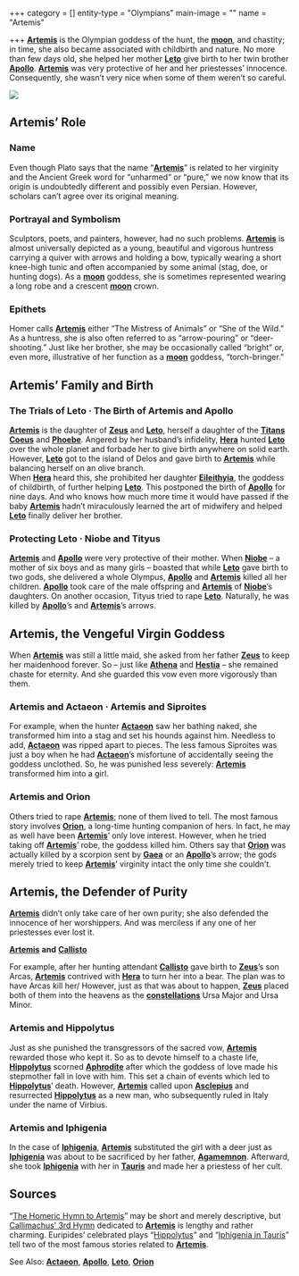 +++
category = []
entity-type = "Olympians"
main-image = ""
name = "Artemis"

+++
[**Artemis**](https://www.greekmythology.com/Olympians/Artemis/artemis.html "Artemis") is the Olympian goddess of the hunt, the [**moon**](https://www.greekmythology.com/Myths/Planets/Moon/moon.html "Moon"), and chastity; in time, she also became associated with childbirth and nature. No more than few days old, she helped her mother [**Leto**](https://www.greekmythology.com/Myths/The_Myths/Zeus's_Lovers/Leto/leto.html "Leto") give birth to her twin brother [**Apollo**](https://www.greekmythology.com/Olympians/Apollo/apollo.html "Apollo"). [**Artemis**](https://www.greekmythology.com/Olympians/Artemis/artemis.html "Artemis") was very protective of her and her priestesses’ innocence. Consequently, she wasn’t very nice when some of them weren’t so careful.

![](https://www.greekmythology.com/images/mythology/artemis_11.jpg)

## **Artemis’ Role**

### **Name**

Even though Plato says that the name “[**Artemis**](https://www.greekmythology.com/Olympians/Artemis/artemis.html "Artemis")” is related to her virginity and the Ancient Greek word for “unharmed” or “pure,” we now know that its origin is undoubtedly different and possibly even Persian. However, scholars can’t agree over its original meaning.

### **Portrayal and Symbolism**

Sculptors, poets, and painters, however, had no such problems. [**Artemis**](https://www.greekmythology.com/Olympians/Artemis/artemis.html "Artemis") is almost universally depicted as a young, beautiful and vigorous huntress carrying a quiver with arrows and holding a bow, typically wearing a short knee-high tunic and often accompanied by some animal (stag, doe, or hunting dogs). As a [**moon**](https://www.greekmythology.com/Myths/Planets/Moon/moon.html "Moon") goddess, she is sometimes represented wearing a long robe and a crescent [**moon**](https://www.greekmythology.com/Myths/Planets/Moon/moon.html "Moon") crown.

### **Epithets**

Homer calls [**Artemis**](https://www.greekmythology.com/Olympians/Artemis/artemis.html "Artemis") either “The Mistress of Animals” or “She of the Wild.” As a huntress, she is also often referred to as “arrow-pouring” or “deer-shooting.” Just like her brother, she may be occasionally called “bright” or, even more, illustrative of her function as a [**moon**](https://www.greekmythology.com/Myths/Planets/Moon/moon.html "Moon") goddess, “torch-bringer.”

## **Artemis’ Family and Birth**

### **The Trials of Leto · The Birth of Artemis and Apollo**

[**Artemis**](https://www.greekmythology.com/Olympians/Artemis/artemis.html "Artemis") is the daughter of [**Zeus**](https://www.greekmythology.com/Olympians/Zeus/zeus.html "Zeus") and [**Leto**](https://www.greekmythology.com/Myths/The_Myths/Zeus's_Lovers/Leto/leto.html "Leto"), herself a daughter of the [**Titans**](https://www.greekmythology.com/Titans/titans.html "Titans") [**Coeus**](https://www.greekmythology.com/Titans/Coeus/coeus.html "Coeus") and [**Phoebe**](https://www.greekmythology.com/Titans/Phoebe/phoebe.html "Phoebe"). Angered by her husband’s infidelity, [**Hera**](https://www.greekmythology.com/Olympians/Hera/hera.html "Hera") hunted [**Leto**](https://www.greekmythology.com/Myths/The_Myths/Zeus's_Lovers/Leto/leto.html "Leto") over the whole planet and forbade her to give birth anywhere on solid earth. However, [**Leto**](https://www.greekmythology.com/Myths/The_Myths/Zeus's_Lovers/Leto/leto.html "Leto") got to the island of Delos and gave birth to [**Artemis**](https://www.greekmythology.com/Olympians/Artemis/artemis.html "Artemis") while balancing herself on an olive branch.  
When [**Hera**](https://www.greekmythology.com/Olympians/Hera/hera.html "Hera") heard this, she prohibited her daughter [**Eileithyia**](https://www.greekmythology.com/Other_Gods/Eileithyia/eileithyia.html "Eileithyia"), the goddess of childbirth, of further helping [**Leto**](https://www.greekmythology.com/Myths/The_Myths/Zeus's_Lovers/Leto/leto.html "Leto"). This postponed the birth of [**Apollo**](https://www.greekmythology.com/Olympians/Apollo/apollo.html "Apollo") for nine days. And who knows how much more time it would have passed if the baby [**Artemis**](https://www.greekmythology.com/Olympians/Artemis/artemis.html "Artemis") hadn’t miraculously learned the art of midwifery and helped [**Leto**](https://www.greekmythology.com/Myths/The_Myths/Zeus's_Lovers/Leto/leto.html "Leto") finally deliver her brother.

### **Protecting Leto · Niobe and Tityus**

[**Artemis**](https://www.greekmythology.com/Olympians/Artemis/artemis.html "Artemis") and [**Apollo**](https://www.greekmythology.com/Olympians/Apollo/apollo.html "Apollo") were very protective of their mother. When [**Niobe**](https://www.greekmythology.com/Myths/Mortals/Niobe/niobe.html "Niobe") – a mother of six boys and as many girls – boasted that while [**Leto**](https://www.greekmythology.com/Myths/The_Myths/Zeus's_Lovers/Leto/leto.html "Leto") gave birth to two gods, she delivered a whole Olympus, [**Apollo**](https://www.greekmythology.com/Olympians/Apollo/apollo.html "Apollo") and [**Artemis**](https://www.greekmythology.com/Olympians/Artemis/artemis.html "Artemis") killed all her children. [**Apollo**](https://www.greekmythology.com/Olympians/Apollo/apollo.html "Apollo") took care of the male offspring and [**Artemis**](https://www.greekmythology.com/Olympians/Artemis/artemis.html "Artemis") of [**Niobe**](https://www.greekmythology.com/Myths/Mortals/Niobe/niobe.html "Niobe")’s daughters. On another occasion, Tityus tried to rape [**Leto**](https://www.greekmythology.com/Myths/The_Myths/Zeus's_Lovers/Leto/leto.html "Leto"). Naturally, he was killed by [**Apollo**](https://www.greekmythology.com/Olympians/Apollo/apollo.html "Apollo")’s and [**Artemis**](https://www.greekmythology.com/Olympians/Artemis/artemis.html "Artemis")’s arrows.

## **Artemis, the Vengeful Virgin Goddess**

When [**Artemis**](https://www.greekmythology.com/Olympians/Artemis/artemis.html "Artemis") was still a little maid, she asked from her father [**Zeus**](https://www.greekmythology.com/Olympians/Zeus/zeus.html "Zeus") to keep her maidenhood forever. So – just like [**Athena**](https://www.greekmythology.com/Olympians/Athena/athena.html "Athena") and [**Hestia**](https://www.greekmythology.com/Olympians/Hestia/hestia.html "Hestia") – she remained chaste for eternity. And she guarded this vow even more vigorously than them.

### **Artemis and Actaeon · Artemis and Siproites**

For example, when the hunter [**Actaeon**](https://www.greekmythology.com/Myths/Heroes/Actaeon/actaeon.html "Actaeon") saw her bathing naked, she transformed him into a stag and set his hounds against him. Needless to add, [**Actaeon**](https://www.greekmythology.com/Myths/Heroes/Actaeon/actaeon.html "Actaeon") was ripped apart to pieces. The less famous Siproites was just a boy when he had [**Actaeon**](https://www.greekmythology.com/Myths/Heroes/Actaeon/actaeon.html "Actaeon")’s misfortune of accidentally seeing the goddess unclothed. So, he was punished less severely: [**Artemis**](https://www.greekmythology.com/Olympians/Artemis/artemis.html "Artemis") transformed him into a girl.

### **Artemis and Orion**

Others tried to rape [**Artemis**](https://www.greekmythology.com/Olympians/Artemis/artemis.html "Artemis"); none of them lived to tell. The most famous story involves [**Orion**](https://www.greekmythology.com/Myths/Mortals/Orion/orion.html "Orion"), a long-time hunting companion of hers. In fact, he may as well have been [**Artemis**](https://www.greekmythology.com/Olympians/Artemis/artemis.html "Artemis")’ only love interest. However, when he tried taking off [**Artemis**](https://www.greekmythology.com/Olympians/Artemis/artemis.html "Artemis")’ robe, the goddess killed him. Others say that [**Orion**](https://www.greekmythology.com/Myths/Mortals/Orion/orion.html "Orion") was actually killed by a scorpion sent by [**Gaea**](https://www.greekmythology.com/Other_Gods/Gaea/gaea.html "Gaea") or an [**Apollo**](https://www.greekmythology.com/Olympians/Apollo/apollo.html "Apollo")’s arrow; the gods merely tried to keep [**Artemis**](https://www.greekmythology.com/Olympians/Artemis/artemis.html "Artemis")’ virginity intact the only time she couldn’t.

## **Artemis, the Defender of Purity**

[**Artemis**](https://www.greekmythology.com/Olympians/Artemis/artemis.html "Artemis") didn’t only take care of her own purity; she also defended the innocence of her worshippers. And was merciless if any one of her priestesses ever lost it.

[**Artemis**](https://www.greekmythology.com/Olympians/Artemis/artemis.html "Artemis") **and** [**Callisto**](https://www.greekmythology.com/Myths/The_Myths/Zeus's_Lovers/Callisto/callisto.html "Callisto")

For example, after her hunting attendant [**Callisto**](https://www.greekmythology.com/Myths/The_Myths/Zeus's_Lovers/Callisto/callisto.html "Callisto") gave birth to [**Zeus**](https://www.greekmythology.com/Olympians/Zeus/zeus.html "Zeus")’s son Arcas, [**Artemis**](https://www.greekmythology.com/Olympians/Artemis/artemis.html "Artemis") contrived with [**Hera**](https://www.greekmythology.com/Olympians/Hera/hera.html "Hera") to turn her into a bear. The plan was to have Arcas kill her/ However, just as that was about to happen, [**Zeus**](https://www.greekmythology.com/Olympians/Zeus/zeus.html "Zeus") placed both of them into the heavens as the [**constellations**](https://www.greekmythology.com/Myths/Planets/Constellations/constellations.html "Constellations") Ursa Major and Ursa Minor.

### **Artemis and Hippolytus**

Just as she punished the transgressors of the sacred vow, [**Artemis**](https://www.greekmythology.com/Olympians/Artemis/artemis.html "Artemis") rewarded those who kept it. So as to devote himself to a chaste life, [**Hippolytus**](https://www.greekmythology.com/Myths/Mortals/Hippolytus/hippolytus.html "Hippolytus") scorned [**Aphrodite**](https://www.greekmythology.com/Olympians/Aphrodite/aphrodite.html "Aphrodite") after which the goddess of love made his stepmother fall in love with him. This set a chain of events which led to [**Hippolytus**](https://www.greekmythology.com/Myths/Mortals/Hippolytus/hippolytus.html "Hippolytus")’ death. However, [**Artemis**](https://www.greekmythology.com/Olympians/Artemis/artemis.html "Artemis") called upon [**Asclepius**](https://www.greekmythology.com/Other_Gods/Asclepius/asclepius.html "Asclepius") and resurrected [**Hippolytus**](https://www.greekmythology.com/Myths/Mortals/Hippolytus/hippolytus.html "Hippolytus") as a new man, who subsequently ruled in Italy under the name of Virbius.

### **Artemis and Iphigenia**

In the case of [**Iphigenia**](https://www.greekmythology.com/Myths/Mortals/Iphigenia/iphigenia.html "Iphigenia"), [**Artemis**](https://www.greekmythology.com/Olympians/Artemis/artemis.html "Artemis") substituted the girl with a deer just as [**Iphigenia**](https://www.greekmythology.com/Myths/Mortals/Iphigenia/iphigenia.html "Iphigenia") was about to be sacrificed by her father, [**Agamemnon**](https://www.greekmythology.com/Myths/Mortals/Agamemnon/agamemnon.html "Agamemnon"). Afterward, she took [**Iphigenia**](https://www.greekmythology.com/Myths/Mortals/Iphigenia/iphigenia.html "Iphigenia") with her in [**Tauris**](https://www.greekmythology.com/Myths/Places/Tauris/tauris.html "Tauris") and made her a priestess of her cult.

## **Sources**

“[The Homeric Hymn to Artemis](http://www.perseus.tufts.edu/hopper/text?doc=HH%209)” may be short and merely descriptive, but [Callimachus’ 3rd Hymn](https://www.archive.org/stream/callimachuslycop00calluoft#page/60/mode/2up) dedicated to [**Artemis**](https://www.greekmythology.com/Olympians/Artemis/artemis.html "Artemis") is lengthy and rather charming. Euripides’ celebrated plays “[Hippolytus](http://www.perseus.tufts.edu/hopper/text?doc=Eur.%20Hipp.)” and “[Iphigenia in Tauris](http://www.perseus.tufts.edu/hopper/text?doc=Perseus%3Atext%3A1999.01.0112%3Acard%3D1)” tell two of the most famous stories related to [**Artemis**](https://www.greekmythology.com/Olympians/Artemis/artemis.html "Artemis").

See Also: [**Actaeon**](https://www.greekmythology.com/Myths/Heroes/Actaeon/actaeon.html "Actaeon"), [**Apollo**](https://www.greekmythology.com/Olympians/Apollo/apollo.html "Apollo"), [**Leto**](https://www.greekmythology.com/Myths/The_Myths/Zeus's_Lovers/Leto/leto.html "Leto"), [**Orion**](https://www.greekmythology.com/Myths/Mortals/Orion/orion.html "Orion")